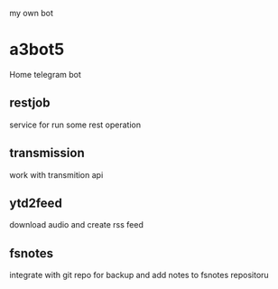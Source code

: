 my own bot

# a3bot5
Home telegram bot

## restjob
service for run some rest operation

## transmission
work with transmition api

## ytd2feed
download audio and create rss feed

## fsnotes 
integrate with git repo for backup and add notes to fsnotes repositoru